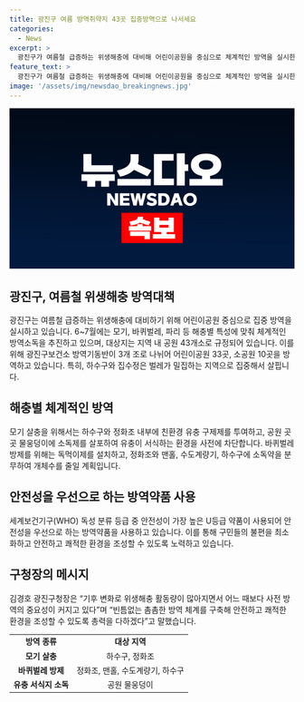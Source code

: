 ```yaml
---
title: 광진구 여름 방역취약지 43곳 집중방역으로 나서세요
categories:
  - News
excerpt: >
  광진구가 여름철 급증하는 위생해충에 대비해 어린이공원을 중심으로 체계적인 방역을 실시한다. 6~7월 모기, 바퀴벌레, 파리 등 해충을 대상으로 방역기동반을 나눠 43개 공원을 대상으로 방역을 실시한다. WHO의 안전성이 높은 친환경 유충 구제제를 사용하며, 독먹이제와 소독약을 사용하여 개체수를 줄이는 방법을 사용한다. 광진구청은 기후변화로 위생해충 활동량이 많아지면서 사전 방역의 중요성이 부각되고, 안전하고 쾌적한 환경을 위해 최선을 다하겠다고 전했다.
feature_text: >
  광진구가 여름철 급증하는 위생해충에 대비해 어린이공원을 중심으로 체계적인 방역을 실시한다. 6~7월 모기, 바퀴벌레, 파리 등 해충을 대상으로 방역기동반을 나눠 43개 공원을 대상으로 방역을 실시한다. WHO의 안전성이 높은 친환경 유충 구제제를 사용하며, 독먹이제와 소독약을 사용하여 개체수를 줄이는 방법을 사용한다. 광진구청은 기후변화로 위생해충 활동량이 많아지면서 사전 방역의 중요성이 부각되고, 안전하고 쾌적한 환경을 위해 최선을 다하겠다고 전했다.
image: '/assets/img/newsdao_breakingnews.jpg'
---
```


<p><img src="/assets/img/newsdao_breakingnews.jpg" alt="koreaapp 속보" /></p>

<h2 data-ke-size="size26">광진구, 여름철 위생해충 방역대책</h2>

<p data-ke-size="size16">광진구는 여름철 급증하는 위생해충에 대비하기 위해 어린이공원 중심으로 집중 방역을 실시하고 있습니다. 6~7월에는 모기, 바퀴벌레, 파리 등 해충별 특성에 맞춰 체계적인 방역소독을 추진하고 있으며, 대상지는 지역 내 공원 43개소로 규정되어 있습니다. 이를 위해 광진구보건소 방역기동반이 3개 조로 나뉘어 어린이공원 33곳, 소공원 10곳을 방역하고 있습니다. 특히, 하수구와 집수정은 벌레가 밀집하는 지역으로 집중해서 살핍니다.</p>

<h2 data-ke-size="size26">해충별 체계적인 방역</h2>

<p data-ke-size="size16">모기 살충을 위해서는 하수구와 정화조 내부에 친환경 유충 구제제를 투여하고, 공원 곳곳 물웅덩이에 소독제를 살포하여 유충이 서식하는 환경을 사전에 차단합니다. 바퀴벌레 방제를 위해는 독먹이제를 설치하고, 정화조와 맨홀, 수도계량기, 하수구에 소독약을 분무하여 개체수를 줄일 계획입니다.</p>

<h2 data-ke-size="size26">안전성을 우선으로 하는 방역약품 사용</h2>

<p data-ke-size="size16">세계보건기구(WHO) 독성 분류 등급 중 안전성이 가장 높은 U등급 약품이 사용되어 안전성을 우선으로 하는 방역약품을 사용하고 있습니다. 이를 통해 구민들의 불편을 최소화하고 안전하고 쾌적한 환경을 조성할 수 있도록 노력하고 있습니다.</p>

<h2 data-ke-size="size26">구청장의 메시지</h2>

<p data-ke-size="size16">김경호 광진구청장은 “기후 변화로 위생해충 활동량이 많아지면서 어느 때보다 사전 방역의 중요성이 커지고 있다”며 “빈틈없는 촘촘한 방역 체계를 구축해 안전하고 쾌적한 환경을 조성할 수 있도록 총력을 다하겠다”고 말했습니다.</p>

<table>
  <tr>
    <td style="text-align: center; height: 17px;"><b>방역 종류</b></td>
    <td style="text-align: center; height: 17px;"><b>대상 지역</b></td>
  </tr>
  <tr>
    <td style="text-align: center; height: 17px;"><b>모기 살충</b></td>
    <td style="text-align: center; height: 17px;">하수구, 정화조</td>
  </tr>
  <tr>
    <td style="text-align: center; height: 17px;"><b>바퀴벌레 방제</b></td>
    <td style="text-align: center; height: 17px;">정화조, 맨홀, 수도계량기, 하수구</td>
  </tr>
  <tr>
    <td style="text-align: center; height: 17px;"><b>유충 서식지 소독</b></td>
    <td style="text-align: center; height: 17px;">공원 물웅덩이</td>
  </tr>
</table>

<p data-ke-size="size16"></p>

